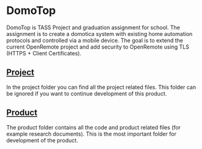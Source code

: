 DomoTop
========

DomoTop is TASS Project and graduation assignment for school. The assignment is to create a domotica system with existing home automation protocols and controlled via a mobile device. 
The goal is to extend the current OpenRemote project and add security to OpenRemote using TLS (HTTPS + Client Certificates).

[Project](./DomoTop/Project) 
-------------------
In the project folder you can find all the project related files. This folder can be ignored if you want to continue development of this product.

[Product](./DomoTop/Product) 
-----------
The product folder contains all the code and product related files (for example research documents). This is the most important folder for development of the product.


